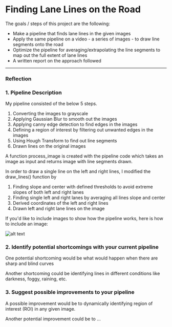 # **Finding Lane Lines on the Road** 

The goals / steps of this project are the following:
* Make a pipeline that finds lane lines in the given images
* Apply the same pipeline on a video - a series of images - to draw line segments onto the road
* Optimize the pipeline for averaging/extrapolating the line segments to map out the full extent of lane lines
* A written report on the approach followed


[//]: # (Image References)

[image1]: ./examples/grayscale.jpg "Grayscale"

---

### Reflection

### 1. Pipeline Description

My pipeline consisted of the below 5 steps. 
1. Converting the images to grayscale
2. Applying Gaussian Blur to smooth out the images
3. Applying canny edge detection to find edges in the images
4. Defining a region of interest by filtering out unwanted edges in the images
5. Using Hough Transform to find out line segments
6. Drawn lines on the original images

A function process_image is created with the pipeline code which takes an image as input and returns image with line segments drawn.

In order to draw a single line on the left and right lines, I modified the draw_lines() function by
1. Finding slope and center with defined thresholds to avoid extreme slopes of both left and right lanes
2. Finding single left and right lanes by averaging all lines slope and center
3. Derived coordinates of the left and right lines
4. Drawn left and right lane lines on the image

If you'd like to include images to show how the pipeline works, here is how to include an image: 

![alt text][image1]


### 2. Identify potential shortcomings with your current pipeline


One potential shortcoming would be what would happen when there are sharp and blind curves

Another shortcoming could be identifying lines in different conditions like darkness, foggy, raining, etc.


### 3. Suggest possible improvements to your pipeline

A possible improvement would be to dynamically identifying region of interest (ROI) in any given image.

Another potential improvement could be to ...
